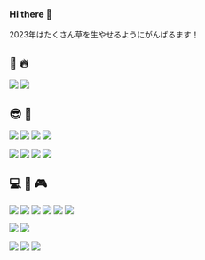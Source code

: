 ### Hi there 👋

2023年はたくさん草を生やせるようにがんばるます！

## :muscle: :fire:

![](https://img.shields.io/badge/-Unity-000000.svg?logo=unity&style=plastic)
![](https://img.shields.io/badge/-C%EF%BC%83-4db56a.svg?logo=csharp&style=plastic)

## :sunglasses: :beginner:

![](https://img.shields.io/badge/-AWS-232F3E.svg?logo=amazon-aws&style=plastic)
![](https://img.shields.io/badge/-Docker-1488C6.svg?logo=docker&style=plastic)
![](https://img.shields.io/badge/-Jenkins-D24939.svg?logo=jenkins&style=plastic)
![](https://img.shields.io/badge/-MySQL-4479A1.svg?logo=mysql&style=plastic)

![](https://img.shields.io/badge/-Javascript-F7DF1E.svg?logo=javascript&style=plastic)
![](https://img.shields.io/badge/-Python-3776AB.svg?logo=python&style=plastic)
![](https://img.shields.io/badge/-Php-777BB4.svg?logo=php&style=plastic)
![](https://img.shields.io/badge/-Solidity-e6e6e6?logo=solidity&logoColor=black&style=plastic)

<!-- ![](https://img.shields.io/badge/-Blender-F5792A.svg?logo=blender&style=plastic) -->
<!-- ![](https://img.shields.io/badge/-C++-00599C.svg?logo=cplusplus&style=plastic) -->
<!-- ![](https://img.shields.io/badge/-Github-181717.svg?logo=github&style=plastic) -->
<!-- ![](https://img.shields.io/badge/-Gitlab-E24329.svg?logo=gitlab&style=plastic) -->
<!-- ![](https://img.shields.io/badge/-Cakephp-D33C43.svg?logo=cakephp&style=plastic) -->
<!-- ![](https://img.shields.io/badge/-Laravel-E74430.svg?logo=laravel&style=plastic) -->

## :computer: :iphone: :video_game:

![](https://img.shields.io/badge/-Windows-0078D6.svg?logo=windows&style=plastic)
![](https://img.shields.io/badge/-Android-A4C639.svg?logo=android&style=plastic)
![](https://img.shields.io/badge/-Apple-999999.svg?logo=apple&style=plastic)
![](https://img.shields.io/badge/-Linux-FCC624.svg?logo=linux&style=plastic)
![](https://img.shields.io/badge/-Ubuntu-E95420.svg?logo=ubuntu&style=plastic)
![](https://img.shields.io/badge/-Raspberrypi-C51A4A.svg?logo=raspberrypi&style=plastic)

![](https://img.shields.io/badge/-Slack-4A154B.svg?logo=slack&style=plastic)
![](https://img.shields.io/badge/-Discord-7289DA.svg?logo=discord&style=plastic)

<!-- ![](https://img.shields.io/badge/-Udemy-EC5252.svg?logo=udemy&style=plastic) -->

![](https://img.shields.io/badge/-Oculus-1C1E20.svg?logo=oculus&style=plastic)
![](https://img.shields.io/badge/-PS5-003791.svg?logo=playstation5&style=plastic)
![](https://img.shields.io/badge/-SWITCH-E60012.svg?logo=nintendoswitch&style=plastic)


<!--
**ywk1/ywk1** is a ✨ _special_ ✨ repository because its `README.md` (this file) appears on your GitHub profile.

Here are some ideas to get you started:

- 🔭 I’m currently working on ...
- 🌱 I’m currently learning ...
- 👯 I’m looking to collaborate on ...
- 🤔 I’m looking for help with ...
- 💬 Ask me about ...
- 📫 How to reach me: ...
- 😄 Pronouns: ...
- ⚡ Fun fact: ...
-->
